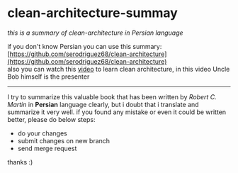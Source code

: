 # clean-architecture-summay
*this is a summary of clean-architecture in Persian language*

if you don't know Persian you can use this summary: [https://github.com/serodriguez68/clean-architecture](https://github.com/serodriguez68/clean-architecture)</br>
also you can watch this [video](https://youtu.be/sn0aFEMVTpA) to learn clean architecture, in this video Uncle Bob himself is the presenter

---

I try to summarize this valuable book that has been written by *Robert C. Martin* in **Persian** language clearly, but i doubt that i translate and summarize it very well. if you found any mistake or even it could be written better, please do below steps:

- do your changes
- submit changes on new branch 
- send merge request

thanks :)

